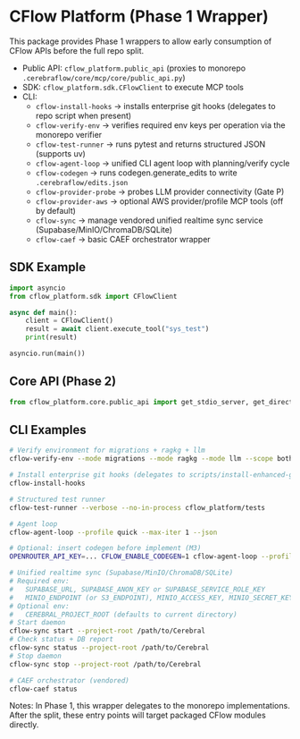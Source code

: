 # CFlow Platform (Phase 1 Wrapper)

This package provides Phase 1 wrappers to allow early consumption of CFlow APIs before the full repo split.

- Public API: `cflow_platform.public_api` (proxies to monorepo `.cerebraflow/core/mcp/core/public_api.py`)
- SDK: `cflow_platform.sdk.CFlowClient` to execute MCP tools
- CLI:
  - `cflow-install-hooks` → installs enterprise git hooks (delegates to repo script when present)
  - `cflow-verify-env` → verifies required env keys per operation via the monorepo verifier
  - `cflow-test-runner` → runs pytest and returns structured JSON (supports uv)
  - `cflow-agent-loop` → unified CLI agent loop with planning/verify cycle
  - `cflow-codegen` → runs codegen.generate_edits to write `.cerebraflow/edits.json`
  - `cflow-provider-probe` → probes LLM provider connectivity (Gate P)
  - `cflow-provider-aws` → optional AWS provider/profile MCP tools (off by default)
  - `cflow-sync` → manage vendored unified realtime sync service (Supabase/MinIO/ChromaDB/SQLite)
  - `cflow-caef` → basic CAEF orchestrator wrapper

## SDK Example

```python
import asyncio
from cflow_platform.sdk import CFlowClient

async def main():
    client = CFlowClient()
    result = await client.execute_tool("sys_test")
    print(result)

asyncio.run(main())
```

## Core API (Phase 2)

```python
from cflow_platform.core.public_api import get_stdio_server, get_direct_client_executor, safe_get_version_info
```

## CLI Examples

```bash
# Verify environment for migrations + ragkg + llm
cflow-verify-env --mode migrations --mode ragkg --mode llm --scope both

# Install enterprise git hooks (delegates to scripts/install-enhanced-git-hooks.sh)
cflow-install-hooks

# Structured test runner
cflow-test-runner --verbose --no-in-process cflow_platform/tests

# Agent loop
cflow-agent-loop --profile quick --max-iter 1 --json

# Optional: insert codegen before implement (M3)
OPENROUTER_API_KEY=... CFLOW_ENABLE_CODEGEN=1 cflow-agent-loop --profile quick --max-iter 1 --json

# Unified realtime sync (Supabase/MinIO/ChromaDB/SQLite)
# Required env:
#   SUPABASE_URL, SUPABASE_ANON_KEY or SUPABASE_SERVICE_ROLE_KEY
#   MINIO_ENDPOINT (or S3_ENDPOINT), MINIO_ACCESS_KEY, MINIO_SECRET_KEY
# Optional env:
#   CEREBRAL_PROJECT_ROOT (defaults to current directory)
# Start daemon
cflow-sync start --project-root /path/to/Cerebral
# Check status + DB report
cflow-sync status --project-root /path/to/Cerebral
# Stop daemon
cflow-sync stop --project-root /path/to/Cerebral

# CAEF orchestrator (vendored)
cflow-caef status
```

Notes: In Phase 1, this wrapper delegates to the monorepo implementations. After the split, these entry points will target packaged CFlow modules directly.
